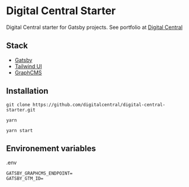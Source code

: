 # Digital Central Starter

Digital Central starter for Gatsby projects. See portfolio at [Digital Central](https://digital.central.sc)

## Stack

- [Gatsby](https://www.gatsbyjs.com/)
- [Tailwind UI](https://tailwindui.com/)
- [GraphCMS](https://graphcms.com)

## Installation

```
git clone https://github.com/digitalcentral/digital-central-starter.git
```

```
yarn
```

```
yarn start
```

## Environement variables

.env

```
GATSBY_GRAPHCMS_ENDPOINT=
GATSBY_GTM_ID=
```

